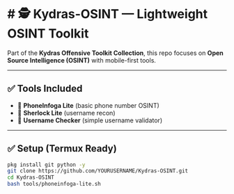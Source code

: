 # # 🕵️ Kydras-OSINT — Lightweight OSINT Toolkit

Part of the **Kydras Offensive Toolkit Collection**, this repo focuses on **Open Source Intelligence (OSINT)** with mobile-first tools.

---

## ✅ Tools Included
- 📱 **PhoneInfoga Lite** (basic phone number OSINT)
- 🐍 **Sherlock Lite** (username recon)
- 🔎 **Username Checker** (simple username validator)

---

## ✅ Setup (Termux Ready)
```bash
pkg install git python -y
git clone https://github.com/YOURUSERNAME/Kydras-OSINT.git
cd Kydras-OSINT
bash tools/phoneinfoga-lite.sh
